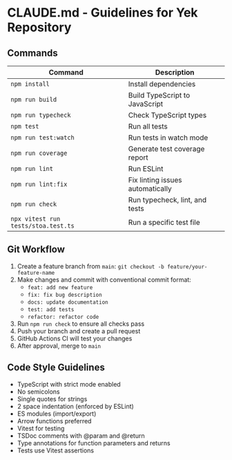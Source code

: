 # CLAUDE.md - Guidelines for Yek Repository

## Commands

| Command | Description |
|---------|-------------|
| `npm install` | Install dependencies |
| `npm run build` | Build TypeScript to JavaScript |
| `npm run typecheck` | Check TypeScript types |
| `npm test` | Run all tests |
| `npm run test:watch` | Run tests in watch mode |
| `npm run coverage` | Generate test coverage report |
| `npm run lint` | Run ESLint |
| `npm run lint:fix` | Fix linting issues automatically |
| `npm run check` | Run typecheck, lint, and tests |
| `npx vitest run tests/stoa.test.ts` | Run a specific test file |

## Git Workflow

1. Create a feature branch from `main`: `git checkout -b feature/your-feature-name`
2. Make changes and commit with conventional commit format:
   - `feat: add new feature`
   - `fix: fix bug description`
   - `docs: update documentation`
   - `test: add tests`
   - `refactor: refactor code`
3. Run `npm run check` to ensure all checks pass
4. Push your branch and create a pull request
5. GitHub Actions CI will test your changes
6. After approval, merge to `main`

## Code Style Guidelines

- TypeScript with strict mode enabled
- No semicolons
- Single quotes for strings
- 2 space indentation (enforced by ESLint)
- ES modules (import/export)
- Arrow functions preferred
- Vitest for testing
- TSDoc comments with @param and @return
- Type annotations for function parameters and returns
- Tests use Vitest assertions